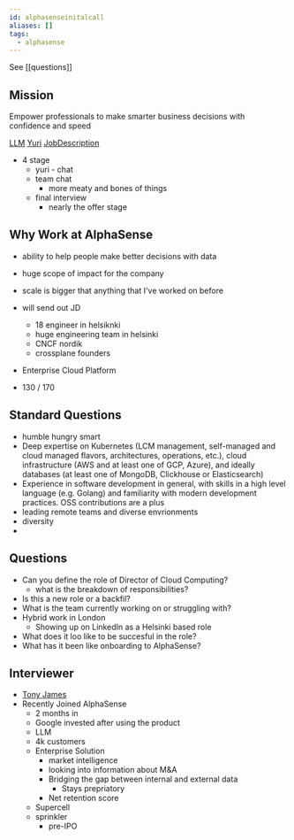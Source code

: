 ```yaml
---
id: alphasenseinitalcall
aliases: []
tags:
  - alphasense
---
```

See [[questions]]
## Mission

Empower professionals to make smarter business decisions with confidence and speed

[LLM](https://www.alpha-sense.com/blog/product/generative-ai-revolutionized-market-intelligence-2023/)
[Yuri](https://www.linkedin.com/in/bushnevyuri/)
[JobDescription](https://boards.greenhouse.io/alphasense/jobs/7191858002)

- 4 stage
	- yuri - chat
	- team chat
		- more meaty and bones of things
	- final interview
		- nearly the offer stage
## Why Work at AlphaSense

- ability to help people make better decisions with data
- huge scope of impact for the company
- scale is bigger that anything that I've worked on before

- will send out JD
	- 18 engineer in helsiknki
	- huge engineering team in helsinki
	- CNCF nordik
	- crossplane founders
- Enterprise Cloud Platform
- 130 / 170


## Standard Questions

- humble hungry smart
- Deep expertise on Kubernetes (LCM management, self-managed and cloud managed flavors, architectures, operations, etc.), cloud infrastructure (AWS and at least one of GCP, Azure), and ideally databases (at least one of MongoDB, Clickhouse or Elasticsearch)
- Experience in software development in general, with skills in a high level language (e.g. Golang) and familiarity with modern development practices. OSS contributions are a plus
- leading remote teams and diverse envrionments
- diversity
- 


## Questions

- Can you define the role of Director of Cloud Computing?
  - what is the breakdown of responsibilities?
- Is this a new role or a backfil?
- What is the team currently working on or struggling with?
- Hybrid work in London
	- Showing up on LinkedIn as a Helsinki based role
- What does it loo like to be succesful in the role?
- What has it been like onboarding to AlphaSense?

## Interviewer
- [Tony James](https://www.linkedin.com/in/tonyjm7/)
- Recently Joined AlphaSense
	- 2 months in
	- Google invested after using the product
	- LLM
	- 4k customers
	- Enterprise Solution
		- market intelligence
		- looking into information about M&A
		- Bridging the gap between internal and external data
			- Stays prepriatory
		- Net retention score
	- Supercell
	- sprinkler
		- pre-IPO